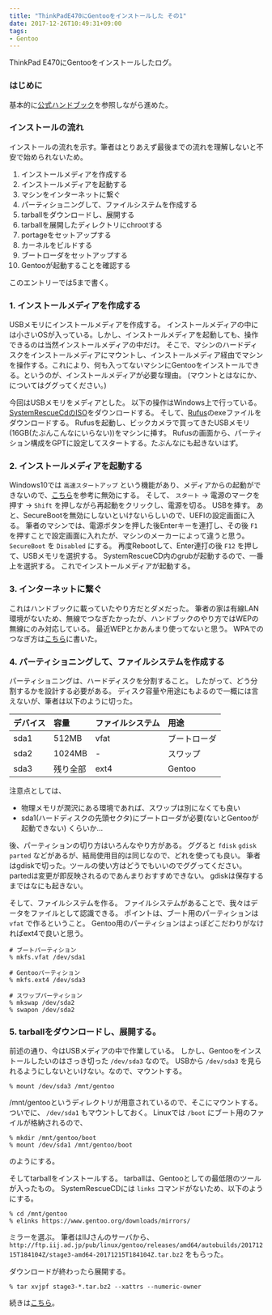 ```yaml
---
title: "ThinkPadE470にGentooをインストールした その1"
date: 2017-12-26T10:49:31+09:00
tags:
- Gentoo
---
```


ThinkPad E470にGentooをインストールしたログ。

<!--more-->

### はじめに
基本的に[公式ハンドブック](https://wiki.gentoo.org/wiki/Handbook:AMD64/Full/Installation)を参照しながら進めた。

### インストールの流れ
インストールの流れを示す。筆者はとりあえず最後までの流れを理解しないと不安で始められないため。

1. インストールメディアを作成する
2. インストールメディアを起動する
3. マシンをインターネットに繋ぐ
4. パーティショニングして、ファイルシステムを作成する
5. tarballをダウンロードし、展開する
6. tarballを展開したディレクトリにchrootする
7. portageをセットアップする
8. カーネルをビルドする
9. ブートローダをセットアップする
10. Gentooが起動することを確認する

このエントリーでは5まで書く。

### 1. インストールメディアを作成する

USBメモリにインストールメディアを作成する。
インストールメディアの中には小さいOSが入っている。しかし、インストールメディアを起動しても、操作できるのは当然インストールメディアの中だけ。
そこで、マシンのハードディスクをインストールメディアにマウントし、インストールメディア経由でマシンを操作する。これにより、何も入ってないマシンにGentooをインストールできる。というのが、インストールメディアが必要な理由。
(マウントとはなにか、についてはググってください。)

今回はUSBメモリをメディアとした。
以下の操作はWindows上で行っている。
[SystemRescueCdのISO](http://www.system-rescue-cd.org/Download/)をダウンロードする。
そして、[Rufus](https://rufus.akeo.ie/)のexeファイルをダウンロードする。
Rufusを起動し、ビックカメラで買ってきたUSBメモリ(16GB(たぶんこんなにいらない))をマシンに挿す。
Rufusの画面から、パーティション構成をGPTに設定してスタートする。たぶんなにも起きないはず。

### 2. インストールメディアを起動する

Windows10では `高速スタートアップ` という機能があり、メディアからの起動ができないので、[こちら](http://121ware.com/qasearch/1007/app/servlet/relatedqa?QID=018214)を参考に無効にする。
そして、 `スタート` -> 電源のマークを押す -> `Shift` を押しながら再起動をクリックし、電源を切る。
USBを挿す。
あと、SecureBootを無効にしないといけないらしいので、UEFIの設定画面に入る。
筆者のマシンでは、電源ボタンを押した後Enterキーを連打し、その後 `F1` を押すことで設定画面に入れたが、マシンのメーカーによって違うと思う。
`SecureBoot` を `Disabled` にする。
再度Rebootして、Enter連打の後 `F12` を押して、USBメモリを選択する。
SystemRescueCD内のgrubが起動するので、一番上を選択する。
これでインストールメディアが起動する。

### 3. インターネットに繋ぐ

これはハンドブックに載っていたやり方だとダメだった。
筆者の家は有線LAN環境がないため、無線でつなぎたかったが、ハンドブックのやり方ではWEPの無線にのみ対応している。
最近WEPとかあんまり使ってないと思う。
WPAでのつなぎ方は[こちら]()に書いた。

### 4. パーティショニングして、ファイルシステムを作成する

パーティショニングは、ハードディスクを分割すること。
したがって、どう分割するかを設計する必要がある。
ディスク容量や用途にもよるので一概には言えないが、筆者は以下のように切った。

|デバイス|容量|ファイルシステム|用途|
|:---|:---|:---|:---|
|sda1|512MB|vfat|ブートローダ|
|sda2|1024MB| - |スワップ|
|sda3|残り全部|ext4|Gentoo|

注意点としては、

* 物理メモリが潤沢にある環境であれば、スワップは別になくても良い
* sda1(ハードディスクの先頭セクタ)にブートローダが必要(ないとGentooが起動できない)
くらいか…

後、パーティションの切り方はいろんなやり方がある。
ググると `fdisk` `gdisk` `parted` などがあるが、結局使用目的は同じなので、どれを使っても良い。
筆者はgdiskで切った。ツールの使い方はどうでもいいのでググってください。
partedは変更が即反映されるのであんまりおすすめできない。
gdiskは保存するまではなにも起きない。

そして、ファイルシステムを作る。
ファイルシステムがあることで、我々はデータをファイルとして認識できる。
ポイントは、ブート用のパーティションは `vfat` で作るということ。
Gentoo用のパーティションはよっぽどこだわりがなければext4で良いと思う。

```
# ブートパーティション
% mkfs.vfat /dev/sda1

# Gentooパーティション
% mkfs.ext4 /dev/sda3

# スワップパーティション
% mkswap /dev/sda2
% swapon /dev/sda2
```

### 5. tarballをダウンロードし、展開する。
前述の通り、今はUSBメディアの中で作業している。
しかし、Gentooをインストールしたいのはさっき切った `/dev/sda3` なので。
USBから `/dev/sda3` を見られるようにしないといけない。なので、マウントする。

```
% mount /dev/sda3 /mnt/gentoo
```

/mnt/gentooというディレクトリが用意されているので、そこにマウントする。
ついでに、 `/dev/sda1` もマウントしておく。
Linuxでは `/boot` にブート用のファイルが格納されるので、

```
% mkdir /mnt/gentoo/boot
% mount /dev/sda1 /mnt/gentoo/boot
```

のようにする。

そしてtarballをインストールする。
tarballは、Gentooとしての最低限のツールが入ったもの。
SystemRescueCDには `links` コマンドがないため、以下のようにする。

```
% cd /mnt/gentoo
% elinks https://www.gentoo.org/downloads/mirrors/
```

ミラーを選ぶ。
筆者はIIJさんのサーバから、 `http://ftp.iij.ad.jp/pub/linux/gentoo/releases/amd64/autobuilds/20171215T184104Z/stage3-amd64-20171215T184104Z.tar.bz2` をもらった。

ダウンロードが終わったら展開する。

```
% tar xvjpf stage3-*.tar.bz2 --xattrs --numeric-owner
```

続きは[こちら](https://yaginumahidetatsu.com/2017/12/26/gentoo-install-2/)。

